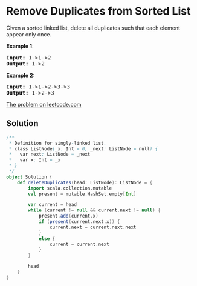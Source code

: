 # Remove Duplicates from Sorted List

Given a sorted linked list, delete all duplicates such that each element appear
only once.

**Example 1:**
<pre>
<strong>Input:</strong> 1->1->2
<strong>Output:</strong> 1->2
</pre>

**Example 2:**
<pre>
<strong>Input:</strong> 1->1->2->3->3
<strong>Output:</strong> 1->2->3
</pre>

[The problem on leetcode.com](https://leetcode.com/problems/remove-duplicates-from-sorted-list/)

## Solution

```scala
/**
 * Definition for singly-linked list.
 * class ListNode(_x: Int = 0, _next: ListNode = null) {
 *   var next: ListNode = _next
 *   var x: Int = _x
 * }
 */
object Solution {
    def deleteDuplicates(head: ListNode): ListNode = {
        import scala.collection.mutable
        val present = mutable.HashSet.empty[Int]

        var current = head
        while (current != null && current.next != null) {
            present.add(current.x)
            if (present(current.next.x)) {
                current.next = current.next.next
            }
            else {
                current = current.next
            }
        }

        head
    }
}
```
